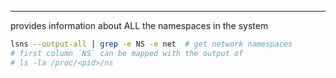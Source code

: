 ---

provides information about ALL the namespaces in the system

```sh
lsns --output-all | grep -e NS -e net  # get network namespaces
# first column `NS` can be mapped with the output of
# ls -la /proc/<pid>/ns
```
